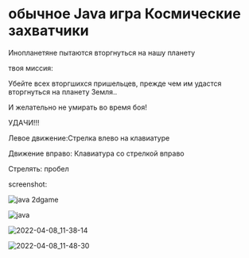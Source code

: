 # обычное Java игра Космические захватчики


Инопланетяне пытаются вторгнуться на нашу планету

твоя миссия:

Убейте всех вторгшихся пришельцев, прежде чем им удастся вторгнуться на планету Земля..

И желательно не умирать во время боя!

УДАЧИ!!!

Левое движение:Стрелка влево на клавиатуре

Движение вправо: Клавиатура со стрелкой вправо

Стрелять:  пробел

screenshot:

![java 2dgame](https://user-images.githubusercontent.com/84037263/162372263-7e6eb9b4-0c91-4726-ba12-bd14e9e30caa.png)


![java](https://user-images.githubusercontent.com/84037263/162372401-c5cd427b-2a4e-4b5a-80d7-4c20bd852d8d.png)


![2022-04-08_11-38-14](https://user-images.githubusercontent.com/84037263/162372418-236ab618-72e3-45ba-ba7b-009e11c6114f.png)



![2022-04-08_11-48-30](https://user-images.githubusercontent.com/84037263/162372754-8f4f7a58-8cbe-478c-8270-5778c536e882.png)

